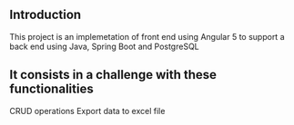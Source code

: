 ## Introduction
This project is an implemetation of front end using Angular 5 
to support a back end using Java, Spring Boot and PostgreSQL

## It consists in a challenge with these functionalities
CRUD operations
Export data to excel file
